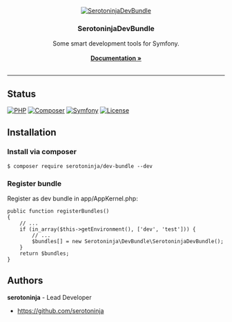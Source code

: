 <p align="center"><a href="https://github.com/serotoninja/dev-bundle" target="_blank"><img src="https://img.shields.io/badge/serotoninja/dev--bundle-0.0.1-322d2d.svg?&style=for-the-badge" alt="SerotoninjaDevBundle"></a></p><h3 align="center">SerotoninjaDevBundle</h3><p align="center">Some smart development tools for Symfony.<br/><br/><a href="doc/" target="_blank"><strong>Documentation »</strong></a><br/><br/></p><hr>

## Status

[![PHP](https://img.shields.io/badge/PHP-7.1.3-8892BF.svg?style=flat-square)](https://php.net/)
[![Composer](https://img.shields.io/badge/Composer-1.6.3-4444ff.svg?style=flat-square)](https://getcompser.com/)
[![Symfony](https://img.shields.io/badge/Symfony-3.4-222222.svg?style=flat-square)](https://www.symfony.com/)
[![License](https://img.shields.io/badge/License-MIT-1284bf.svg?style=flat-square)](LICENSE)

## Installation

### Install via composer

```$ composer require serotoninja/dev-bundle --dev```
### Register bundle

Register as dev bundle in app/AppKernel.php:

```
public function registerBundles()
{
    // ...
    if (in_array($this->getEnvironment(), ['dev', 'test'])) {
        // ...
        $bundles[] = new Serotoninja\DevBundle\SerotoninjaDevBundle();
    }
    return $bundles;
}
```

## Authors

**serotoninja** - Lead Developer
- <https://github.com/serotoninja>

